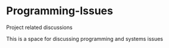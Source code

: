# Programming-Issues
Project related discussions

This is a space for discussing programming and systems issues
